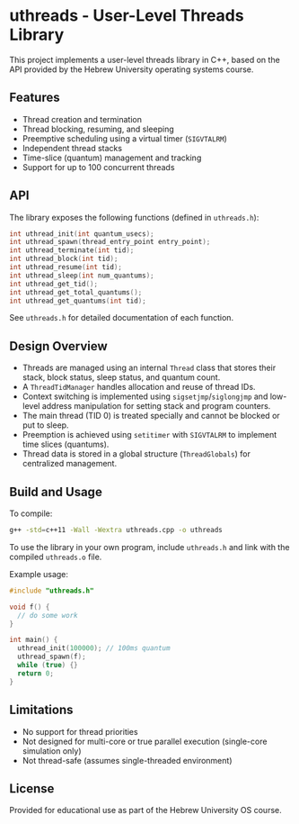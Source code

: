# uthreads - User-Level Threads Library

This project implements a user-level threads library in C++, based on the API provided by the Hebrew University operating systems course.

## Features

- Thread creation and termination
- Thread blocking, resuming, and sleeping
- Preemptive scheduling using a virtual timer (`SIGVTALRM`)
- Independent thread stacks
- Time-slice (quantum) management and tracking
- Support for up to 100 concurrent threads

## API

The library exposes the following functions (defined in `uthreads.h`):

```cpp
int uthread_init(int quantum_usecs);
int uthread_spawn(thread_entry_point entry_point);
int uthread_terminate(int tid);
int uthread_block(int tid);
int uthread_resume(int tid);
int uthread_sleep(int num_quantums);
int uthread_get_tid();
int uthread_get_total_quantums();
int uthread_get_quantums(int tid);
```

See `uthreads.h` for detailed documentation of each function.

## Design Overview

- Threads are managed using an internal `Thread` class that stores their stack, block status, sleep status, and quantum count.
- A `ThreadTidManager` handles allocation and reuse of thread IDs.
- Context switching is implemented using `sigsetjmp`/`siglongjmp` and low-level address manipulation for setting stack and program counters.
- The main thread (TID 0) is treated specially and cannot be blocked or put to sleep.
- Preemption is achieved using `setitimer` with `SIGVTALRM` to implement time slices (quantums).
- Thread data is stored in a global structure (`ThreadGlobals`) for centralized management.

## Build and Usage

To compile:
```bash
g++ -std=c++11 -Wall -Wextra uthreads.cpp -o uthreads
```

To use the library in your own program, include `uthreads.h` and link with the compiled `uthreads.o` file.

Example usage:
```cpp
#include "uthreads.h"

void f() {
  // do some work
}

int main() {
  uthread_init(100000); // 100ms quantum
  uthread_spawn(f);
  while (true) {}
  return 0;
}
```

## Limitations

- No support for thread priorities
- Not designed for multi-core or true parallel execution (single-core simulation only)
- Not thread-safe (assumes single-threaded environment)

## License

Provided for educational use as part of the Hebrew University OS course.
